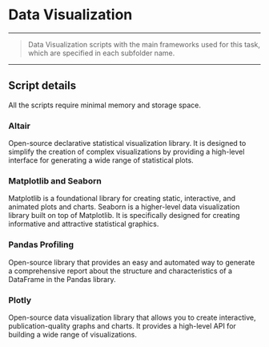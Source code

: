 # **Data Visualization**
---
> Data Visualization scripts with the main frameworks used for this task, which are specified in each subfolder name. 

----------

## Script details
All the scripts require minimal memory and storage space.

### **Altair** 

Open-source declarative statistical visualization library. It is designed to simplify the creation of complex visualizations by providing a high-level interface for generating a wide range of statistical plots.


### **Matplotlib and Seaborn** 

 Matplotlib is a foundational library for creating static, interactive, and animated plots and charts. Seaborn is a higher-level data visualization library built on top of Matplotlib. It is specifically designed for creating informative and attractive statistical graphics.

 ### **Pandas Profiling** 

Open-source library that provides an easy and automated way to generate a comprehensive report about the structure and characteristics of a DataFrame in the Pandas library.

 ### **Plotly** 

Open-source data visualization library that allows you to create interactive, publication-quality graphs and charts. It provides a high-level API for building a wide range of visualizations.